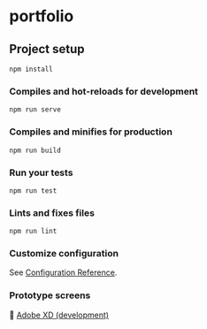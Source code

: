 # portfolio

## Project setup
```
npm install
```

### Compiles and hot-reloads for development
```
npm run serve
```

### Compiles and minifies for production
```
npm run build
```

### Run your tests
```
npm run test
```

### Lints and fixes files
```
npm run lint
```

### Customize configuration
See [Configuration Reference](https://cli.vuejs.org/config/).

### Prototype screens
:file_folder:  [Adobe XD (development)](https://xd.adobe.com/spec/20fce5db-1541-473d-8546-794a51f4936f-75af/)
